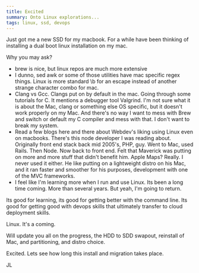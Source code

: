 ```yaml
---
title: Excited
summary: Onto Linux explorations...
tags: linux, ssd, devops
---
```


Just got me a new SSD for my macbook. For a while have been thinking of installing a dual boot linux installation on my mac.

Why you may ask?
- brew is nice, but linux repos are much more extensive
- I dunno, sed awk or some of those utilities have mac specific regex things. Linux is more standard \b for an escape instead of another strange character combo for mac.  
- Clang vs Gcc.  Clangs put on by default in the mac. Going through some tutorials for C. It mentions a debugger tool Valgrind. I'm not sure what it is about the Mac, clang or something else OS specific, but it doesn't work properly on my Mac. And there's no way I want to mess with Brew and switch or default my C compiler and mess with that.  I don't want to break my system.
- Read a few blogs here and there about Webdev's liking using Linux even on macbooks. There's this node developer I was reading about. Originally front end stack back mid 2005's, PHP, guy. Went to Mac, used Rails. Then Node. Now back to front end.  Felt that Maverick was putting on more and more stuff that didn't benefit him.  Apple Maps? Really. I never used it either.  He like putting on a lightweight distro on his Mac, and it ran faster and smoother for his purposes, development with one of the MVC frameworks.
- I feel like I'm learning more when I run and use Linux.  Its been a long time coming. More than several years. But yeah, I'm going to return.

Its good for learning, its good for getting better with the command line. Its good for getting good with devops skills that ultimately transfer to cloud deployment skills.

Linux. It's a coming.

Will update you all on the progress, the HDD to SDD swapout, reinstall of Mac, and partitioning, and distro choice. 

Excited. Lets see how long this install and migration takes place.


JL
